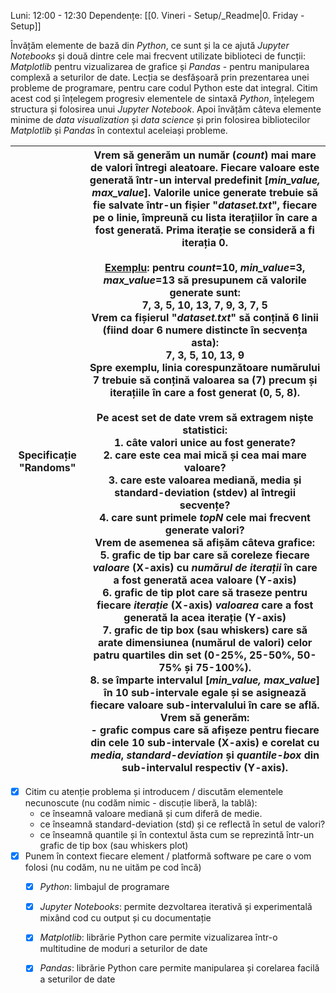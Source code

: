Luni: 12:00 - 12:30
Dependențe: [[0. Vineri - Setup/_Readme|0. Friday - Setup]]

Învățăm elemente de bază din *Python*, ce sunt și la ce ajută *Jupyter Notebooks* și două dintre cele mai frecvent utilizate biblioteci de funcții: *Matplotlib* pentru vizualizarea de grafice și *Pandas* - pentru manipularea complexă a seturilor de date.
Lecția se desfășoară prin prezentarea unei probleme de programare, pentru care codul Python este dat integral. Citim acest cod și înțelegem progresiv elementele de sintaxă *Python*, înțelegem structura și folosirea unui *Jupyter Notebook*. Apoi învățăm câteva elemente minime de *data visualization* și *data science* și prin folosirea bibliotecilor *Matplotlib* și *Pandas* în contextul aceleiași probleme.

| Specificație "Randoms" | Vrem să generăm un număr (*count*) mai mare de valori întregi aleatoare. Fiecare valoare este generată într-un interval predefinit  \[*min_value,* *max_value*\]. Valorile unice generate trebuie să fie salvate într-un fișier "*dataset.txt*", fiecare pe o linie, împreună cu lista iterațiilor în care a fost generată. Prima iterație se consideră a fi iterația 0.<br>	<br>	<u>Exemplu</u>: pentru *count*=10, *min_value*=3, *max_value*=13 să presupunem că valorile generate sunt:<br>	7, 3, 5, 10, 13, 7, 9, 3, 7, 5<br>	Vrem ca fișierul "*dataset.txt*" să conțină 6 linii (fiind doar 6 numere distincte în secvența asta):<br>	7, 3, 5, 10, 13, 9<br>	Spre exemplu, linia corespunzătoare numărului 7 trebuie să conțină valoarea sa (7) precum și iterațiile în care a fost generat (0, 5, 8). <br>	<br>Pe acest set de date vrem să extragem niște statistici:<br>	1. câte valori unice au fost generate?<br>	2. care este cea mai mică și cea mai mare valoare?<br>	3. care este valoarea mediană, media și standard-deviation (stdev) al întregii secvențe?<br>	4. care sunt primele *topN* cele mai frecvent generate valori?<br>	Vrem de asemenea să afișăm câteva grafice: <br>	5. grafic de tip bar care să coreleze fiecare *valoare* (X-axis) cu *numărul de iterații* în care a fost generată acea valoare (Y-axis)<br>	6. grafic de tip plot care să traseze pentru fiecare *iterație* (X-axis) *valoarea* care a fost generată la acea iterație (Y-axis)<br>	7. grafic de tip box (sau whiskers) care să arate dimensiunea (numărul de valori) celor patru quartiles din set (0-25%, 25-50%, 50-75% și 75-100%).<br>	8. se împarte intervalul \[*min_value,* *max_value*\] în 10 sub-intervale egale și se asignează fiecare valoare sub-intervalului în care se află. Vrem să generăm:<br>		- grafic compus care să afișeze pentru fiecare din cele 10 sub-intervale (X-axis) e corelat cu *media*, *standard-deviation* și *quantile-box* din sub-intervalul respectiv (Y-axis). |
| ---------------------- | ------------------------------------------------------------------------------------------------------------------------------------------------------------------------------------------------------------------------------------------------------------------------------------------------------------------------------------------------------------------------------------------------------------------------------------------------------------------------------------------------------------------------------------------------------------------------------------------------------------------------------------------------------------------------------------------------------------------------------------------------------------------------------------------------------------------------------------------------------------------------------------------------------------------------------------------------------------------------------------------------------------------------------------------------------------------------------------------------------------------------------------------------------------------------------------------------------------------------------------------------------------------------------------------------------------------------------------------------------------------------------------------------------------------------------------------------------------------------------------------------------------------------------------------------------------------------------------------------------------------------------------------------------------------------------------------------------------------------------------------------------------------------------------------------------------------------------------------------------------------------------------------------------------------------------------------------------------------------------------------------------------- |

- [x] Citim cu atenție problema și introducem / discutăm elementele necunoscute (nu codăm nimic - discuție liberă, la tablă):
	- ce înseamnă valoare mediană și cum diferă de medie.
	- ce înseamnă standard-deviation (std) și ce reflectă în setul de valori?
	- ce înseamnă quantile și în contextul ăsta cum se reprezintă într-un grafic de tip box (sau whiskers plot)
- [x] Punem în context fiecare element  / platformă software pe care o vom folosi (nu codăm, nu ne uităm pe cod încă)
	- [x] *Python*: limbajul de programare
	- [x] *Jupyter Notebooks*: permite dezvoltarea iterativă și experimentală mixând cod cu output și cu documentație
	- [x] *Matplotlib*: librărie Python care permite vizualizarea într-o multitudine de moduri a seturilor de date
	- [x] *Pandas*: librărie Python care permite manipularea și corelarea facilă a seturilor de date
	
